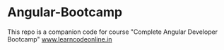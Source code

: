 # Angular-Bootcamp 

This repo is a companion code for course "Complete Angular Developer Bootcamp" www.learncodeonline.in 
